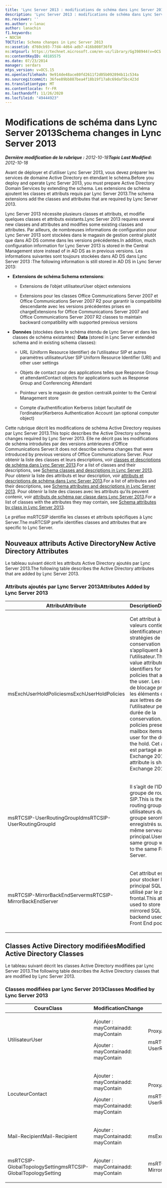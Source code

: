 ```yaml
---
title: 'Lync Server 2013 : modifications de schéma dans Lync Server 2013'
description: 'Lync Server 2013 : modifications de schéma dans Lync Server 2013.'
ms.reviewer: ''
ms.author: v-lanac
author: lanachin
f1.keywords:
- NOCSH
TOCTitle: Schema changes in Lync Server 2013
ms:assetid: d760cb93-77d4-4d64-adb7-416b808f36f8
ms:mtpsurl: https://technet.microsoft.com/en-us/library/Gg398944(v=OCS.15)
ms:contentKeyID: 48185575
ms.date: 07/23/2014
manager: serdars
mtps_version: v=OCS.15
ms.openlocfilehash: 9e914de48ace80fd2611f2d05b092894b11c534a
ms.sourcegitcommit: 36fee89bb887bea4f18b19f17a8c69daf5bc423d
ms.translationtype: MT
ms.contentlocale: fr-FR
ms.lasthandoff: 11/26/2020
ms.locfileid: "49444923"
---
```

# <a name="schema-changes-in-lync-server-2013"></a><span data-ttu-id="b4ddd-103">Modifications de schéma dans Lync Server 2013</span><span class="sxs-lookup"><span data-stu-id="b4ddd-103">Schema changes in Lync Server 2013</span></span>

<div data-xmlns="http://www.w3.org/1999/xhtml">

<div class="topic" data-xmlns="http://www.w3.org/1999/xhtml" data-msxsl="urn:schemas-microsoft-com:xslt" data-cs="https://msdn.microsoft.com/">

<div data-asp="https://msdn2.microsoft.com/asp">



</div>

<div id="mainSection">

<div id="mainBody"><span data-ttu-id="b4ddd-104">

<span> </span></span><span class="sxs-lookup"><span data-stu-id="b4ddd-104">

<span> </span></span></span>

<span data-ttu-id="b4ddd-105">_**Dernière modification de la rubrique :** 2012-10-18_</span><span class="sxs-lookup"><span data-stu-id="b4ddd-105">_**Topic Last Modified:** 2012-10-18_</span></span>

<span data-ttu-id="b4ddd-106">Avant de déployer et d’utiliser Lync Server 2013, vous devez préparer les services de domaine Active Directory en étendant le schéma.</span><span class="sxs-lookup"><span data-stu-id="b4ddd-106">Before you deploy and operate Lync Server 2013, you must prepare Active Directory Domain Services by extending the schema.</span></span> <span data-ttu-id="b4ddd-107">Les extensions de schéma ajoutent les classes et attributs requis par Lync Server 2013.</span><span class="sxs-lookup"><span data-stu-id="b4ddd-107">The schema extensions add the classes and attributes that are required by Lync Server 2013.</span></span>

<span data-ttu-id="b4ddd-108">Lync Server 2013 nécessite plusieurs classes et attributs, et modifie quelques classes et attributs existants.</span><span class="sxs-lookup"><span data-stu-id="b4ddd-108">Lync Server 2013 requires several new classes and attributes and modifies some existing classes and attributes.</span></span> <span data-ttu-id="b4ddd-109">Par ailleurs, de nombreuses informations de configuration pour Lync Server 2013 sont stockées dans le magasin de gestion central plutôt que dans AD DS comme dans les versions précédentes.</span><span class="sxs-lookup"><span data-stu-id="b4ddd-109">In addition, much configuration information for Lync Server 2013 is stored in the Central Management store instead of in AD DS as in previous versions.</span></span> <span data-ttu-id="b4ddd-110">Les informations suivantes sont toujours stockées dans AD DS dans Lync Server 2013 :</span><span class="sxs-lookup"><span data-stu-id="b4ddd-110">The following information is still stored in AD DS in Lync Server 2013:</span></span>

  - <span data-ttu-id="b4ddd-111">**Extensions de schéma**:</span><span class="sxs-lookup"><span data-stu-id="b4ddd-111">**Schema extensions**:</span></span>
    
      - <span data-ttu-id="b4ddd-112">Extensions de l’objet utilisateur</span><span class="sxs-lookup"><span data-stu-id="b4ddd-112">User object extensions</span></span>
    
      - <span data-ttu-id="b4ddd-113">Extensions pour les classes Office Communications Server 2007 et Office Communications Server 2007 R2 pour garantir la compatibilité descendante avec les versions précédentes prises en charge</span><span class="sxs-lookup"><span data-stu-id="b4ddd-113">Extensions for Office Communications Server 2007 and Office Communications Server 2007 R2 classes to maintain backward compatibility with supported previous versions</span></span>

<!-- end list -->

  - <span data-ttu-id="b4ddd-114">**Données** (stockées dans le schéma étendu de Lync Server et dans les classes de schéma existantes) :</span><span class="sxs-lookup"><span data-stu-id="b4ddd-114">**Data** (stored in Lync Server extended schema and in existing schema classes):</span></span>
    
      - <span data-ttu-id="b4ddd-115">URL (Uniform Resource Identifier) de l’utilisateur SIP et autres paramètres utilisateur</span><span class="sxs-lookup"><span data-stu-id="b4ddd-115">User SIP Uniform Resource Identifier (URI) and other user settings</span></span>
    
      - <span data-ttu-id="b4ddd-116">Objets de contact pour des applications telles que Response Group et attendant</span><span class="sxs-lookup"><span data-stu-id="b4ddd-116">Contact objects for applications such as Response Group and Conferencing Attendant</span></span>
    
      - <span data-ttu-id="b4ddd-117">Pointeur vers le magasin de gestion central</span><span class="sxs-lookup"><span data-stu-id="b4ddd-117">A pointer to the Central Management store</span></span>
    
      - <span data-ttu-id="b4ddd-118">Compte d’authentification Kerberos (objet facultatif de l’ordinateur)</span><span class="sxs-lookup"><span data-stu-id="b4ddd-118">Kerberos Authentication Account (an optional computer object)</span></span>

<span data-ttu-id="b4ddd-119">Cette rubrique décrit les modifications de schéma Active Directory requises par Lync Server 2013.</span><span class="sxs-lookup"><span data-stu-id="b4ddd-119">This topic describes the Active Directory schema changes required by Lync Server 2013.</span></span> <span data-ttu-id="b4ddd-120">Elle ne décrit pas les modifications de schéma introduites par des versions antérieures d’Office Communications Server.</span><span class="sxs-lookup"><span data-stu-id="b4ddd-120">It does not describe schema changes that were introduced by previous versions of Office Communications Server.</span></span> <span data-ttu-id="b4ddd-121">Pour obtenir la liste des classes et leurs descriptions, voir [classes et descriptions de schéma dans Lync Server 2013](lync-server-2013-schema-classes-and-descriptions.md).</span><span class="sxs-lookup"><span data-stu-id="b4ddd-121">For a list of classes and their descriptions, see [Schema classes and descriptions in Lync Server 2013](lync-server-2013-schema-classes-and-descriptions.md).</span></span> <span data-ttu-id="b4ddd-122">Pour obtenir la liste des attributs et leur description, voir [attributs et descriptions de schéma dans Lync Server 2013](lync-server-2013-schema-attributes-and-descriptions.md).</span><span class="sxs-lookup"><span data-stu-id="b4ddd-122">For a list of attributes and their descriptions, see [Schema attributes and descriptions in Lync Server 2013](lync-server-2013-schema-attributes-and-descriptions.md).</span></span> <span data-ttu-id="b4ddd-123">Pour obtenir la liste des classes avec les attributs qu’ils peuvent contenir, voir [attributs de schéma par classe dans Lync Server 2013](lync-server-2013-schema-attributes-by-class.md).</span><span class="sxs-lookup"><span data-stu-id="b4ddd-123">For a list of classes with the attributes they may contain, see [Schema attributes by class in Lync Server 2013](lync-server-2013-schema-attributes-by-class.md).</span></span>

<span data-ttu-id="b4ddd-124">Le préfixe msRTCSIP identifie les classes et attributs spécifiques à Lync Server.</span><span class="sxs-lookup"><span data-stu-id="b4ddd-124">The msRTCSIP prefix identifies classes and attributes that are specific to Lync Server.</span></span>

<div>

## <a name="new-active-directory-attributes"></a><span data-ttu-id="b4ddd-125">Nouveaux attributs Active Directory</span><span class="sxs-lookup"><span data-stu-id="b4ddd-125">New Active Directory Attributes</span></span>

<span data-ttu-id="b4ddd-126">Le tableau suivant décrit les attributs Active Directory ajoutés par Lync Server 2013.</span><span class="sxs-lookup"><span data-stu-id="b4ddd-126">The following table describes the Active Directory attributes that are added by Lync Server 2013.</span></span>

### <a name="attributes-added-by-lync-server-2013"></a><span data-ttu-id="b4ddd-127">Attributs ajoutés par Lync Server 2013</span><span class="sxs-lookup"><span data-stu-id="b4ddd-127">Attributes Added by Lync Server 2013</span></span>

<table>
<colgroup>
<col style="width: 50%" />
<col style="width: 50%" />
</colgroup>
<thead>
<tr class="header">
<th><span data-ttu-id="b4ddd-128">Attribut</span><span class="sxs-lookup"><span data-stu-id="b4ddd-128">Attribute</span></span></th>
<th><span data-ttu-id="b4ddd-129">Description</span><span class="sxs-lookup"><span data-stu-id="b4ddd-129">Description</span></span></th>
</tr>
</thead>
<tbody>
<tr class="odd">
<td><p><span data-ttu-id="b4ddd-130">msExchUserHoldPolicies</span><span class="sxs-lookup"><span data-stu-id="b4ddd-130">msExchUserHoldPolicies</span></span></p></td>
<td><p><span data-ttu-id="b4ddd-131">Cet attribut à plusieurs valeurs contient des identificateurs pour les stratégies de conservation qui s’appliquent à l’utilisateur.</span><span class="sxs-lookup"><span data-stu-id="b4ddd-131">This multi-value attribute holds identifiers for hold policies that apply to the user.</span></span> <span data-ttu-id="b4ddd-132">Les stratégies de blocage préservent les éléments de boîte aux lettres de l’utilisateur pendant la durée de la conservation.</span><span class="sxs-lookup"><span data-stu-id="b4ddd-132">Hold policies preserve mailbox items for the user for the duration of the hold.</span></span> <span data-ttu-id="b4ddd-133">Cet attribut est partagé avec Exchange 2013.</span><span class="sxs-lookup"><span data-stu-id="b4ddd-133">This attribute is shared with Exchange 2013.</span></span></p></td>
</tr>
<tr class="even">
<td><p><span data-ttu-id="b4ddd-134">msRTCSIP-UserRoutingGroupId</span><span class="sxs-lookup"><span data-stu-id="b4ddd-134">msRTCSIP-UserRoutingGroupId</span></span></p></td>
<td><p><span data-ttu-id="b4ddd-135">Il s’agit de l’ID du groupe de routage SIP.</span><span class="sxs-lookup"><span data-stu-id="b4ddd-135">This is the SIP routing group ID.</span></span> <span data-ttu-id="b4ddd-136">Les utilisateurs du même groupe seront enregistrés sur le même serveur principal.</span><span class="sxs-lookup"><span data-stu-id="b4ddd-136">Users in the same group will register to the same Front End Server.</span></span></p></td>
</tr>
<tr class="odd">
<td><p><span data-ttu-id="b4ddd-137">msRTCSIP-MirrorBackEndServer</span><span class="sxs-lookup"><span data-stu-id="b4ddd-137">msRTCSIP-MirrorBackEndServer</span></span></p></td>
<td><p><span data-ttu-id="b4ddd-138">Cet attribut est utilisé pour stocker le serveur principal SQL Server utilisé par le pool frontal.</span><span class="sxs-lookup"><span data-stu-id="b4ddd-138">This attribute is used to store the mirrored SQL Server backend used by the Front End pool.</span></span></p></td>
</tr>
</tbody>
</table>


</div>

<div>

## <a name="modified-active-directory-classes"></a><span data-ttu-id="b4ddd-139">Classes Active Directory modifiées</span><span class="sxs-lookup"><span data-stu-id="b4ddd-139">Modified Active Directory Classes</span></span>

<span data-ttu-id="b4ddd-140">Le tableau suivant décrit les classes Active Directory modifiées par Lync Server 2013.</span><span class="sxs-lookup"><span data-stu-id="b4ddd-140">The following table describes the Active Directory classes that are modified by Lync Server 2013.</span></span>

### <a name="classes-modified-by-lync-server-2013"></a><span data-ttu-id="b4ddd-141">Classes modifiées par Lync Server 2013</span><span class="sxs-lookup"><span data-stu-id="b4ddd-141">Classes Modified by Lync Server 2013</span></span>

<table>
<colgroup>
<col style="width: 33%" />
<col style="width: 33%" />
<col style="width: 33%" />
</colgroup>
<thead>
<tr class="header">
<th><span data-ttu-id="b4ddd-142">Cours</span><span class="sxs-lookup"><span data-stu-id="b4ddd-142">Class</span></span></th>
<th><span data-ttu-id="b4ddd-143">Modification</span><span class="sxs-lookup"><span data-stu-id="b4ddd-143">Change</span></span></th>
<th><span data-ttu-id="b4ddd-144">Classe ou attribut</span><span class="sxs-lookup"><span data-stu-id="b4ddd-144">Class or Attribute</span></span></th>
</tr>
</thead>
<tbody>
<tr class="odd">
<td><p><span data-ttu-id="b4ddd-145">Utilisateur</span><span class="sxs-lookup"><span data-stu-id="b4ddd-145">User</span></span></p></td>
<td><p><span data-ttu-id="b4ddd-146">Ajouter : mayContain</span><span class="sxs-lookup"><span data-stu-id="b4ddd-146">add: mayContain</span></span></p>
<p><span data-ttu-id="b4ddd-147">Ajouter : mayContain</span><span class="sxs-lookup"><span data-stu-id="b4ddd-147">add: mayContain</span></span></p></td>
<td><p><span data-ttu-id="b4ddd-148">ProxyAddresses</span><span class="sxs-lookup"><span data-stu-id="b4ddd-148">ProxyAddresses</span></span></p>
<p><span data-ttu-id="b4ddd-149">msRTCSIP-UserRoutingGroupId</span><span class="sxs-lookup"><span data-stu-id="b4ddd-149">msRTCSIP-UserRoutingGroupId</span></span></p></td>
</tr>
<tr class="even">
<td><p><span data-ttu-id="b4ddd-150">Locuteur</span><span class="sxs-lookup"><span data-stu-id="b4ddd-150">Contact</span></span></p></td>
<td><p><span data-ttu-id="b4ddd-151">Ajouter : mayContain</span><span class="sxs-lookup"><span data-stu-id="b4ddd-151">add: mayContain</span></span></p>
<p><span data-ttu-id="b4ddd-152">Ajouter : mayContain</span><span class="sxs-lookup"><span data-stu-id="b4ddd-152">add: mayContain</span></span></p></td>
<td><p><span data-ttu-id="b4ddd-153">ProxyAddresses</span><span class="sxs-lookup"><span data-stu-id="b4ddd-153">ProxyAddresses</span></span></p>
<p><span data-ttu-id="b4ddd-154">msRTCSIP-UserRoutingGroupId</span><span class="sxs-lookup"><span data-stu-id="b4ddd-154">msRTCSIP-UserRoutingGroupId</span></span></p></td>
</tr>
<tr class="odd">
<td><p><span data-ttu-id="b4ddd-155">Mail-Recipient</span><span class="sxs-lookup"><span data-stu-id="b4ddd-155">Mail-Recipient</span></span></p></td>
<td><p><span data-ttu-id="b4ddd-156">Ajouter : mayContain</span><span class="sxs-lookup"><span data-stu-id="b4ddd-156">add: mayContain</span></span></p></td>
<td><p><span data-ttu-id="b4ddd-157">msExchUserHoldPolicies</span><span class="sxs-lookup"><span data-stu-id="b4ddd-157">msExchUserHoldPolicies</span></span></p></td>
</tr>
<tr class="even">
<td><p><span data-ttu-id="b4ddd-158">msRTCSIP-GlobalTopologySetting</span><span class="sxs-lookup"><span data-stu-id="b4ddd-158">msRTCSIP-GlobalTopologySetting</span></span></p></td>
<td><p><span data-ttu-id="b4ddd-159">Ajouter : mayContain</span><span class="sxs-lookup"><span data-stu-id="b4ddd-159">add: mayContain</span></span></p></td>
<td><p><span data-ttu-id="b4ddd-160">msRTCSIP-MirrorBackEndServer</span><span class="sxs-lookup"><span data-stu-id="b4ddd-160">msRTCSIP-MirrorBackEndServer</span></span></p></td>
</tr>
</tbody>
</table><span data-ttu-id="b4ddd-161">


</div>

</div>

<span> </span>

</div>

</div>

</span><span class="sxs-lookup"><span data-stu-id="b4ddd-161">


</div>

</div>

<span> </span>

</div>

</div>

</span></span></div>

